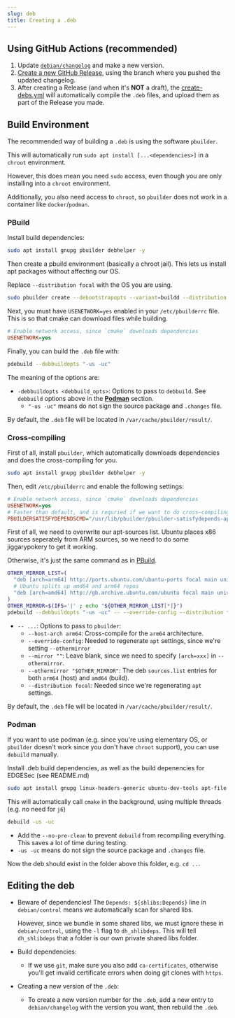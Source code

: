 ```yaml
---
slug: deb
title: Creating a .deb
---
```


## Using GitHub Actions (recommended)

1. Update [`debian/changelog`](https://github.com/nqminds/EDGESec/debian/changelog) and make a new version.
2. [Create a new GitHub Release](https://github.com/nqminds/EDGESec/releases/new),
  using the branch where you pushed the updated changelog.
3. After creating a Release (and when it's **NOT** a draft),
  the [create-debs.yml](https://github.com/nqminds/EDGESec/actions/workflows/create-debs.yml)
  will automatically compile the `.deb` files, and upload them as
  part of the Release you made.

## Build Environment

The recommended way of building a `.deb` is using the software `pbuilder`.

This will automatically run `sudo apt install [...<dependencies>]`
in a `chroot` environment.

However, this does mean you need `sudo` access, even though you are only
installing into a `chroot` environment.

Additionally, you also need access to `chroot`, so `pbuilder` does not work
in a container like `docker`/`podman`.

### PBuild

Install build dependencies:

```bash
sudo apt install gnupg pbuilder debhelper -y
```

Then create a pbuild environment (basically a chroot jail).
This lets us install apt packages without affecting our OS.

Replace `--distribution focal` with the OS you are using.

```bash
sudo pbuilder create --debootstrapopts --variant=buildd --distribution focal
```

Next, you must have `USENETWORK=yes` enabled in your `/etc/pbuilderrc` file.
This is so that cmake can download files while building.

```ini
# Enable network access, since `cmake` downloads dependencies
USENETWORK=yes
```

Finally, you can build the `.deb` file with:

```bash
pdebuild --debbuildopts "-us -uc"
```

The meaning of the options are:
- `-debbuildopts <debbuild_opts>`: Options to pass to `debbuild`. See `debbuild` options above in the [**Podman**](#podman) section.
  - `"-us -uc"` means do not sign the source package and `.changes` file.

By default, the `.deb` file will be located in `/var/cache/pbuilder/result/`.

### Cross-compiling

First of all, install `pbuilder`, which automatically downloads dependencies
and does the cross-compiling for you.

```bash
sudo apt install gnupg pbuilder debhelper -y
```

Then, edit `/etc/pbuilderrc` and enable the following settings:

```ini
# Enable network access, since `cmake` downloads dependencies
USENETWORK=yes
# Faster than default, and is requried if we want to do cross-compiling
PBUILDERSATISFYDEPENDSCMD="/usr/lib/pbuilder/pbuilder-satisfydepends-apt"
```

First of all, we need to overwrite our apt-sources list.
Ubuntu places x86 sources seperately from ARM sources, so we need
to do some jiggarypokery to get it working.

Otherwise, it's just the same command as in [PBuild](#pbuild).

```bash
OTHER_MIRROR_LIST=(
  "deb [arch=arm64] http://ports.ubuntu.com/ubuntu-ports focal main universe"
  # Ubuntu splits up amd64 and arm64 repos
  "deb [arch=amd64] http://gb.archive.ubuntu.com/ubuntu focal main universe"
)
OTHER_MIRROR=$(IFS='|' ; echo "${OTHER_MIRROR_LIST[*]}")
pdebuild --debbuildopts "-us -uc" -- --override-config --distribution focal --mirror "" --othermirror "$OTHER_MIRROR" --host-arch arm64
```

- `-- ...`: Options to pass to `pbuilder`:
  - `--host-arch arm64`: Cross-compile for the `arm64` architecture.
  - `--override-config`: Needed to regenerate `apt` settings, since we're setting `--othermirror`
  - `--mirror ""`: Leave blank, since we need to specify `[arch=xxx]` in `--othermirror`.
  - `--othermirror "$OTHER_MIRROR"`:
    The deb `sources.list` entries for both `arm64` (host) and `amd64` (build).
  - `--distribution focal`: Needed since we're regenerating `apt` settings.

By default, the `.deb` file will be located in `/var/cache/pbuilder/result/`.

### Podman

If you want to use podman
(e.g. since you're using elementary OS, or `pbuilder` doesn't work since you don't have `chroot` support),
you can use `debuild` manually.

Install .deb build dependencies, as well as the build depenencies for EDGESec (see README.md)

```bash
sudo apt install gnupg linux-headers-generic ubuntu-dev-tools apt-file -y
```

This will automatically call `cmake` in the background, using multiple threads (e.g. no need for `j6`)

```bash
debuild -us -uc
```

- Add the `--no-pre-clean` to prevent `debuild` from recompiling everything.
  This saves a lot of time during testing.
- `-us -uc` means do not sign the source package and `.changes` file.

Now the deb should exist in the folder above this folder, e.g. `cd ..`.

## Editing the deb

- Beware of dependencies!
  The `Depends: ${shlibs:Depends}` line in `debian/control` means we automatically
  scan for shared libs.

  However, since we bundle in some shared libs, we must ignore these in `debian/control`,
  using the `-l` flag to `dh_shlibdeps`.
  This will tell `dh_shlibdeps` that a folder is our own private shared libs folder.
- Build dependencies:
  - If we use `git`, make sure you also add `ca-certificates`, otherwise you'll get
    invalid certificate errors when doing git clones with `https`.
- Creating a new version of the `.deb`:
  - To create a new version number for the `.deb`, add a new entry to `debian/changelog`
    with the version you want, then rebuild the `.deb`.
